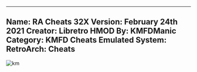 -----------------------
Name: RA Cheats 32X
Version: February 24th 2021
Creator: Libretro
HMOD By: KMFDManic
Category: KMFD Cheats
Emulated System: RetroArch: Cheats
-----------------------
![km](https://i.imgur.com/NoDlXLV.png)
